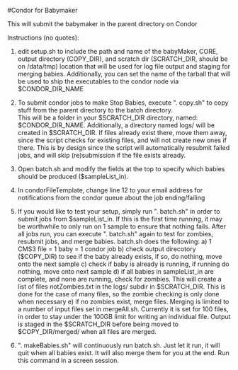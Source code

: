 #Condor for Babymaker

This will submit the babymaker in the parent directory on Condor

Instructions (no quotes):
  1.  edit setup.sh to include the path and name of the babyMaker, CORE,
      output directory (COPY_DIR), and scratch dir (SCRATCH_DIR, should be on
      /data/tmp) location that will be used for log file output and 
      staging for merging babies. 
      Additionally, you can set the name of the tarball that will be used
      to ship the executables to the condor node via $CONDOR_DIR_NAME


  2.  To submit condor jobs to make Stop Babies, execute ". copy.sh" to 
      copy stuff from the parent directory to the batch directory.  
      This will be a folder in your $SCRATCH_DIR directory, named: 
      $CONDOR_DIR_NAME.  Additionally, a directory named logs/ 
      will be created in $SCRATCH_DIR.  If files already exist there, 
      move them away, since the script checks for existing files, 
      and will not create new ones if there.  This is by design since 
      the script will automatically resubmit failed jobs, and will skip 
      (re)submission if the file exists already.


  3.  Open batch.sh and modify the fields at the top to specify which 
      babies should be produced ($sampleList_in).   
	  
      
  4.  In condorFileTemplate, change line 12 to your email address for
      notifications from the condor queue about the job ending/failing     


  5.  If you would like to test your setup, simply run ". batch.sh" in 
      order to submit jobs from $sampleList_in.  If this is the first time
      running, it may be worthwhile to only run on 1 sample to ensure
      that nothing fails.  After all jobs run, you can execute ". batch.sh" 
      again to test for zombies, resubmit jobs, and merge babies.  batch.sh
      does the following:
        a) 1 CMS3 file = 1 baby = 1 condor job
        b) check output direcotory ($COPY_DIR) to see if the baby already exists,
           if so, do nothing, move onto the next sample
        c) check if baby is already is running, if running do nothing, move
           onto next sample
        d) if all babies in sampleList_in are complete, and none are running,
           check for zombies.  This will create a list of files notZombies.txt 
           in the logs/ subdir in $SCRATCH_DIR.  This is done for the case of
           many files, so the zombie checking is only done when necessary
        e) if no zombies exist, merge files.  Merging is limited to a 
           number of input files set in mergeAll.sh.  Currently it is
           set for 100 files, in order to stay under the 100GB limit
           for writing an individual file.  Output is staged in the 
           $SCRATCH_DIR before being moved to $COPY_DIR/merged/ when
           all files are merged.


  6.  ". makeBabies.sh" will continuously run batch.sh.  Just let it run, 
      it will quit when all babies exist.  It will also merge them for 
      you at the end.  Run this command in a screen session.

